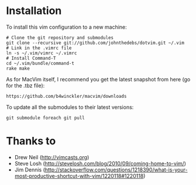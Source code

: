 Installation
============

To install this vim configuration to a new machine:

    # Clone the git repository and submodules
    git clone --recursive git://github.com/johnthedebs/dotvim.git ~/.vim
    # Link in the .vimrc file
    ln -s ~/.vim/vimrc ~/.vimrc
    # Install Command-T
    cd ~/.vim/bundle/command-t
    rake make

As for MacVim itself, I recommend you get the latest snapshot from here (go for the .tbz file):

    https://github.com/b4winckler/macvim/downloads

To update all the submodules to their latest versions:

    git submodule foreach git pull

Thanks to
=========

* Drew Neil (http://vimcasts.org)
* Steve Losh (http://stevelosh.com/blog/2010/09/coming-home-to-vim/)
* Jim Dennis (http://stackoverflow.com/questions/1218390/what-is-your-most-productive-shortcut-with-vim/1220118#1220118)
